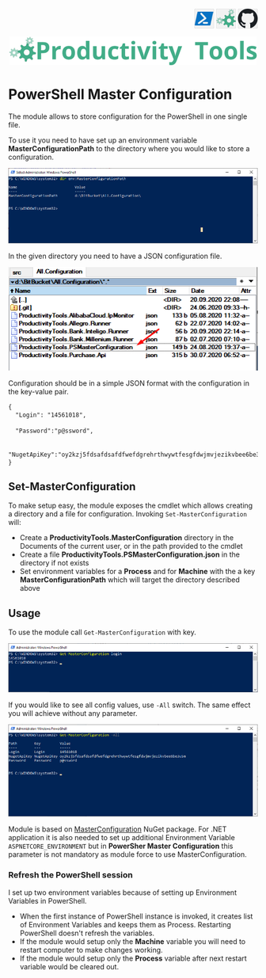 <!--Category:Powershell--> 
 <p align="right">
    <a href="https://www.powershellgallery.com/packages/ProductivityTools.PSMasterConfiguration/"><img src="Images/Header/Powershell_border_40px.png" /></a>
    <a href="http://productivitytools.tech/powershell-master-configuration/"><img src="Images/Header/ProductivityTools_green_40px_2.png" /><a> 
    <a href="https://github.com/pwujczyk/ProductivityTools.PSMasterConfiguration"><img src="Images/Header/Github_border_40px.png" /></a>
</p>
<p align="center">
    <a href="http://productivitytools.tech/">
        <img src="Images/Header/LogoTitle_green_500px.png" />
    </a>
</p>

# PowerShell Master Configuration

The module allows to store configuration for the PowerShell in one single file.

To use it you need to have set up an environment variable **MasterConfigurationPath** to the directory where you would like to store a configuration.

![Environment Variable](Images/MasterConfigurationEnvironmentVariable.png)

In the given directory you need to have a JSON configuration file.

![Configuration file](Images/MasterConfigurationFile.png)

Configuration should be in a simple JSON format with the configuration in the key-value pair.

```
{
  "Login": "14561018",

  "Password":"p@ssword",

  "NugetApiKey":"oy2kzj5fdsafdsafdfwefdgrehrthwywtfesgfdwjmvjezikvbee6be3u5m"
}
```

## Set-MasterConfiguration

To make setup easy, the module exposes the cmdlet which allows creating a directory and a file for configuration. Invoking ```Set-MasterConfiguration``` will:

- Create a **ProductivityTools.MasterConfiguration** directory in the Documents of the current user, or in the path provided to the cmdlet
- Create a file **ProductivityTools.PSMasterConfiguration.json** in the directory if not exists
- Set environment variables for a **Process** and for **Machine** with the a key **MasterConfigurationPath** which will target the directory described above

## Usage

To use the module call ```Get-MasterConfiguration``` with key.

![GetMasterConfiguration](Images/GetMaterConfigurationLogin.png)

If you would like to see all config values, use ```-All``` switch. The same effect you will achieve without any parameter. 

![GetMasterConfiguration](Images/GetMaterConfigurationAll.png)



Module is based on [MasterConfiguration](https://www.nuget.org/packages/ProductivityTools.MasterConfiguration/) NuGet package. For .NET application it is also needed to set up additional Environment Variable ```ASPNETCORE_ENVIRONMENT``` but in **PowerSher Master Configuration** this parameter is not mandatory as module force to use MasterConfiguration.



### Refresh the PowerShell session
I set up two environment variables because of setting up Environment Variables in PowerShell. 
 - When the first instance of PowerShell instance is invoked, it creates list of Environment Variables and keeps them as Process. Restarting PowerShell doesn't refresh the variables.
 - If the module would setup only the **Machine** variable you will need to restart computer to make changes working.
 - If the module would setup only the **Process** variable after next restart variable would be cleared out.

